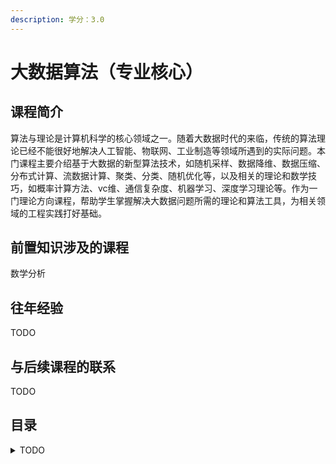 ```yaml
---
description: 学分：3.0
---
```


# 大数据算法（专业核心）

## 课程简介

算法与理论是计算机科学的核心领域之一。随着大数据时代的来临，传统的算法理论已经不能很好地解决人工智能、物联网、工业制造等领域所遇到的实际问题。本门课程主要介绍基于大数据的新型算法技术，如随机采样、数据降维、数据压缩、分布式计算、流数据计算、聚类、分类、随机优化等，以及相关的理论和数学技巧，如概率计算方法、vc维、通信复杂度、机器学习、深度学习理论等。作为一门理论方向课程，帮助学生掌握解决大数据问题所需的理论和算法工具，为相关领域的工程实践打好基础。

## 前置知识涉及的课程

数学分析

## 往年经验

TODO

## 与后续课程的联系

TODO

## 目录

<details>

<summary>TODO</summary>





</details>

